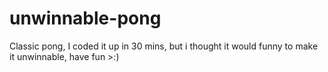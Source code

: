# unwinnable-pong
Classic pong, I coded it up in 30 mins, but i thought it would funny to make it unwinnable, have fun >:)
